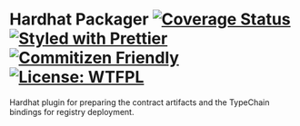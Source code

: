 # Hardhat Packager [![Coverage Status](https://coveralls.io/repos/github/paulrberg/hardhat-packager/badge.svg?branch=main)](https://coveralls.io/github/paulrberg/hardhat-packager?branch=main) [![Styled with Prettier](https://img.shields.io/badge/code_style-prettier-ff69b4.svg)](https://prettier.io) [![Commitizen Friendly](https://img.shields.io/badge/commitizen-friendly-brightgreen.svg)](http://commitizen.github.io/cz-cli/) [![License: WTFPL](https://img.shields.io/badge/License-WTFPL-yellow.svg)](https://spdx.org/licenses/WTFPL.html)

Hardhat plugin for preparing the contract artifacts and the TypeChain bindings for registry deployment.
